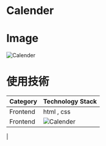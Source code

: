 # Calender

# Image
![Calender](https://github.com/keitaKobe/Calender/assets/155284100/d9e7b085-4c0c-4ffc-9f40-67a452f11038)


# 使用技術
| Category	 | Technology Stack |
| ---- | ---- |
| Frontend | html  , css |
| Frontend | ![Calender](https://github.com/keitaKobe/Calender/assets/155284100/d9e7b085-4c0c-4ffc-9f40-67a452f11038)
 |
